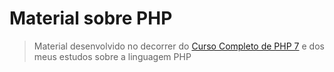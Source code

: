 # Material sobre PHP
>Material desenvolvido no decorrer do [Curso Completo de PHP 7](https:]()]()www.udemy.com]()curso-completo-de-php-7]()) e dos meus estudos sobre a linguagem PHP

